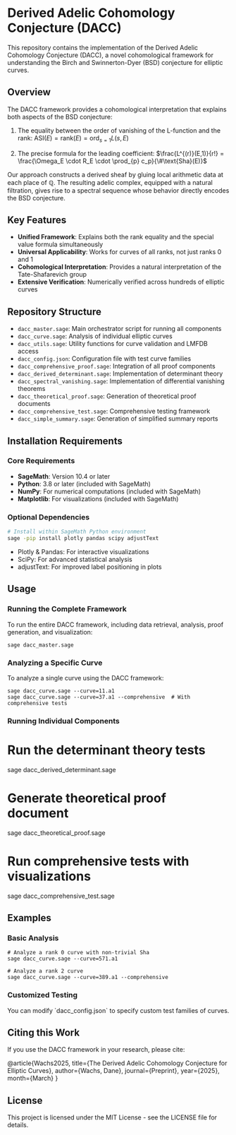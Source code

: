 # Derived Adelic Cohomology Conjecture (DACC)

This repository contains the implementation of the Derived Adelic Cohomology Conjecture (DACC), a novel cohomological framework for understanding the Birch and Swinnerton-Dyer (BSD) conjecture for elliptic curves.

## Overview

The DACC framework provides a cohomological interpretation that explains both aspects of the BSD conjecture:

1. The equality between the order of vanishing of the L-function and the rank: 
   $\text{ASI}(E) = \text{rank}(E) = \text{ord}_{s=1}L(s, E)$

2. The precise formula for the leading coefficient: 
   $\frac{L^{(r)}(E,1)}{r!} = \frac{\Omega_E \cdot R_E \cdot \prod_{p} c_p}{\#\text{Sha}(E)}$

Our approach constructs a derived sheaf by gluing local arithmetic data at each place of $\mathbb{Q}$. The resulting adelic complex, equipped with a natural filtration, gives rise to a spectral sequence whose behavior directly encodes the BSD conjecture.

## Key Features

- **Unified Framework**: Explains both the rank equality and the special value formula simultaneously
- **Universal Applicability**: Works for curves of all ranks, not just ranks 0 and 1
- **Cohomological Interpretation**: Provides a natural interpretation of the Tate-Shafarevich group
- **Extensive Verification**: Numerically verified across hundreds of elliptic curves

## Repository Structure

- `dacc_master.sage`: Main orchestrator script for running all components  
- `dacc_curve.sage`: Analysis of individual elliptic curves  
- `dacc_utils.sage`: Utility functions for curve validation and LMFDB access  
- `dacc_config.json`: Configuration file with test curve families  
- `dacc_comprehensive_proof.sage`: Integration of all proof components  
- `dacc_derived_determinant.sage`: Implementation of determinant theory  
- `dacc_spectral_vanishing.sage`: Implementation of differential vanishing theorems  
- `dacc_theoretical_proof.sage`: Generation of theoretical proof documents  
- `dacc_comprehensive_test.sage`: Comprehensive testing framework  
- `dacc_simple_summary.sage`: Generation of simplified summary reports  

## Installation Requirements

### Core Requirements

- **SageMath**: Version 10.4 or later  
- **Python**: 3.8 or later (included with SageMath)  
- **NumPy**: For numerical computations (included with SageMath)  
- **Matplotlib**: For visualizations (included with SageMath)  

### Optional Dependencies

```bash
# Install within SageMath Python environment
sage -pip install plotly pandas scipy adjustText
```

- Plotly & Pandas: For interactive visualizations  
- SciPy: For advanced statistical analysis  
- adjustText: For improved label positioning in plots  

## Usage

### Running the Complete Framework

To run the entire DACC framework, including data retrieval, analysis, proof generation, and visualization:

```
sage dacc_master.sage
```

### Analyzing a Specific Curve

To analyze a single curve using the DACC framework:

```
sage dacc_curve.sage --curve=11.a1
sage dacc_curve.sage --curve=37.a1 --comprehensive  # With comprehensive tests
```

### Running Individual Components

# Run the determinant theory tests  
sage dacc_derived_determinant.sage  

# Generate theoretical proof document  
sage dacc_theoretical_proof.sage  

# Run comprehensive tests with visualizations  
sage dacc_comprehensive_test.sage  

## Examples

### Basic Analysis

```
# Analyze a rank 0 curve with non-trivial Sha
sage dacc_curve.sage --curve=571.a1

# Analyze a rank 2 curve
sage dacc_curve.sage --curve=389.a1 --comprehensive
```

### Customized Testing

You can modify \`dacc_config.json\` to specify custom test families of curves.

## Citing this Work

If you use the DACC framework in your research, please cite:

@article{Wachs2025,
title={The Derived Adelic Cohomology Conjecture for Elliptic Curves},
author={Wachs, Dane},
journal={Preprint},
year={2025},
month={March}
}

## License

This project is licensed under the MIT License - see the LICENSE file for details.
